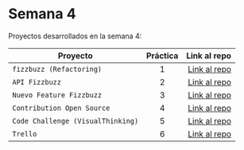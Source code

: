 # Semana 4 

Proyectos desarrollados en la semana 4:

| Proyecto | Práctica | Link al repo |
| ------------- |:-------------:| -----:|
|`fizzbuzz (Refactoring)`|1|[Link al repo](https://github.com/MagdielGrande/fizzbuzz)|
|`API Fizzbuzz`|2|[Link al repo](https://github.com/MagdielGrande/API_Fizzbuzz)|
|`Nuevo Feature Fizzbuzz`|3|[Link al repo](https://github.com/MagdielGrande/Feature_Fizzbuzz)|
|`Contribution Open Source`|4|[Link al repo](https://github.com/MagdielGrande/fizzbuzz-Partnershsip)|
|`Code Challenge (VisualThinking)`|5|[Link al repo](https://github.com/MagdielGrande/CodeChallenge)|
|`Trello`|6|[Link al repo](https://github.com/MagdielGrande/trello_launch)|


